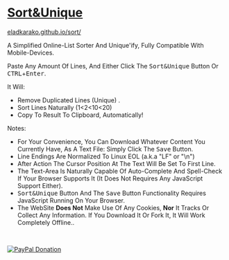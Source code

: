 <h1><a href="https://eladkarako.github.io/sort/">Sort&Unique</a></h1>

<a href="https://eladkarako.github.io/sort/">eladkarako.github.io/sort/</a>

A Simplified Online-List Sorter And Unique'ify,
Fully Compatible With Mobile-Devices.

Paste Any Amount Of Lines,
And Either Click The <kbd>Sort&amp;Unique</kbd> Button Or <kbd>CTRL</kbd>+<kbd>Enter</kbd>.

It Will:

- Remove Duplicated Lines (Unique) .
- Sort Lines Naturally (1<2<10<20)
- Copy To Result To Clipboard, Automatically!

Notes:

- For Your Convenience, You Can Download Whatever Content You Currently Have, As A Text File: Simply Click The <kbd>Save</kbd> Button.
- Line Endings Are Normalized To Linux EOL (a.k.a "LF" or "\n")
- After Action The Cursor Position At The Text Will Be Set To First Line.
- The Text-Area Is Naturally Capable Of Auto-Complete And Spell-Check If Your Browser Supports It (It Does Not Requires Any JavaScript Support Either).
- <kbd>Sort&amp;Unique</kbd> Button And The <kbd>Save</kbd> Button Functionality Requires JavaScript Running On Your Browser.
- The WebSite <strong>Does Not</strong> Make Use Of Any Cookies, <strong>Nor</strong> It Tracks Or Collect Any Information. If You Download It Or Fork It, It Will Work Completely Offline..

<br/>

<a target="_blank" href="https://paypal.me/e1adkarak0" rel="nofollow"><img src="https://www.paypalobjects.com/webstatic/mktg/Logo/pp-logo-100px.png" alt="PayPal Donation"></a>